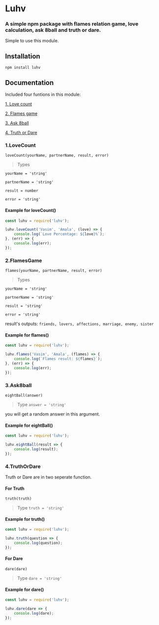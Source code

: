 # Luhv

### A simple npm package with flames relation game, love calculation, ask 8ball and truth or dare.

Simple to use this module.

## Installation

`npm install luhv`

## Documentation

Included four funtions in this module:

[1. Love count](#1.LoveCount)

[2. Flames game](#2.FlamesGame)

[3. Ask 8ball](#3.Ask8ball)

[4. Truth or Dare](#4.TruthOrDare)

### 1.LoveCount

`loveCount(yourName, partnerName, result, error)`

> Types

`yourName = 'string'`

`partnerName = 'string'`

`result = number`

`error = 'string'`

#### Example for loveCount()

```js
const luhv = require('luhv');

luhv.loveCount('Vasim', 'Amala', (love) => {
    console.log(`Love Percentage: ${love}%`);
}, (err) => {
    console.log(err);
});
```

### 2.FlamesGame

`flames(yourName, partnerName, result, error)`

> Types

`yourName = 'string'`

`partnerName = 'string'`

`result = 'string'`

`error = 'string'`

result's outputs: `friends, lovers, affections, marriage, enemy, sister`

#### Example for flames()

```js
const luhv = require('luhv');

luhv.flames('Vasim', 'Amala', (flames) => {
    console.log(`Flames result: ${flames}`);
}, (err) => {
    console.log(err);
});
```

### 3.Ask8ball

`eightBall(answer)`

> Type
`answer = 'string'`

you will get a random answer in this argument.

#### Example for eightBall()

```js
const luhv = require('luhv');

luhv.eightBall(result => {
    console.log(result);
});
```
### 4.TruthOrDare

Truth or Dare are in two seperate function.

#### For Truth

`truth(truth)`

> Type
`truth = 'string'`

#### Example for truth()

```js
const luhv = require('luhv');

luhv.truth(question => {
    console.log(question);
});
```

#### For Dare

`dare(dare)`

> Type
`dare = 'string'`

#### Example for dare()

```js
const luhv = require('luhv');

luhv.dare(dare => {
    console.log(dare);
});
```
